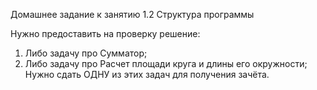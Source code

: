 Домашнее задание к занятию 1.2 Структура программы

Нужно предоставить на проверку решение:

1.    Либо задачу про Сумматор;
2.    Либо задачу про Расчет площади круга и длины его окружности;
Нужно сдать ОДНУ из этих задач для получения зачёта.
